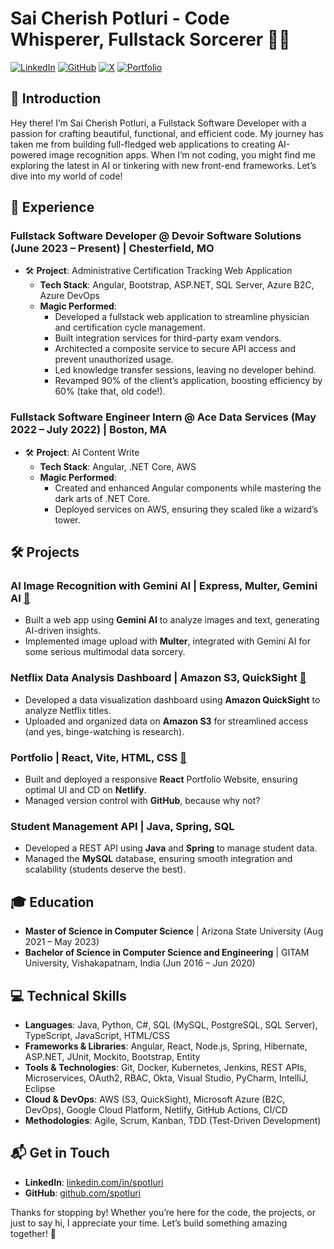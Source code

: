 # Sai Cherish Potluri - Code Whisperer, Fullstack Sorcerer 🧙‍♂️

[![LinkedIn](https://img.shields.io/badge/LinkedIn-Connect-blue)](https://linkedin.com/in/spotluri)
[![GitHub](https://img.shields.io/badge/GitHub-Follow-lightgrey)](https://github.com/spotluri)
[![X](https://img.shields.io/badge/Twitter-Follow-blue)](https://x.com/cherish_potluri)
[![Portfolio](https://img.shields.io/badge/Portfolio-Visit-blueviolet)](https://saicherishpotluri.netlify.app/)

## 👋 Introduction

Hey there! I’m Sai Cherish Potluri, a Fullstack Software Developer with a passion for crafting beautiful, functional, and efficient code. My journey has taken me from building full-fledged web applications to creating AI-powered image recognition apps. When I’m not coding, you might find me exploring the latest in AI or tinkering with new front-end frameworks. Let’s dive into my world of code!

## 💼 Experience

### Fullstack Software Developer @ Devoir Software Solutions (June 2023 – Present) | Chesterfield, MO
- 🛠 **Project**: Administrative Certification Tracking Web Application
  - **Tech Stack**: Angular, Bootstrap, ASP.NET, SQL Server, Azure B2C, Azure DevOps
  - **Magic Performed**:
    - Developed a fullstack web application to streamline physician and certification cycle management.
    - Built integration services for third-party exam vendors.
    - Architected a composite service to secure API access and prevent unauthorized usage.
    - Led knowledge transfer sessions, leaving no developer behind.
    - Revamped 90% of the client’s application, boosting efficiency by 60% (take that, old code!).

### Fullstack Software Engineer Intern @ Ace Data Services (May 2022 – July 2022) | Boston, MA
- 🛠 **Project**: AI Content Write
  - **Tech Stack**: Angular, .NET Core, AWS
  - **Magic Performed**:
    - Created and enhanced Angular components while mastering the dark arts of .NET Core.
    - Deployed services on AWS, ensuring they scaled like a wizard’s tower.

## 🛠️ Projects

### AI Image Recognition with Gemini AI | Express, Multer, Gemini AI [🔗](https://github.com/saicherishpotluri/image-reconition-app) 
- Built a web app using **Gemini AI** to analyze images and text, generating AI-driven insights. 
- Implemented image upload with **Multer**, integrated with Gemini AI for some serious multimodal data sorcery.

### Netflix Data Analysis Dashboard | Amazon S3, QuickSight [🔗](https://github.com/saicherishpotluri/Analyze-Data-with-Amazon-QuickSight)
- Developed a data visualization dashboard using **Amazon QuickSight** to analyze Netflix titles.
- Uploaded and organized data on **Amazon S3** for streamlined access (and yes, binge-watching is research).

### Portfolio | React, Vite, HTML, CSS [🔗](https://github.com/saicherishpotluri/portfolio-v2)
- Built and deployed a responsive **React** Portfolio Website, ensuring optimal UI and CD on **Netlify**.
- Managed version control with **GitHub**, because why not?

### Student Management API | Java, Spring, SQL
- Developed a REST API using **Java** and **Spring** to manage student data.
- Managed the **MySQL** database, ensuring smooth integration and scalability (students deserve the best).

## 🎓 Education

- **Master of Science in Computer Science** | Arizona State University (Aug 2021 – May 2023)
- **Bachelor of Science in Computer Science and Engineering** | GITAM University, Vishakapatnam, India (Jun 2016 – Jun 2020)

## 💻 Technical Skills

- **Languages**: Java, Python, C#, SQL (MySQL, PostgreSQL, SQL Server), TypeScript, JavaScript, HTML/CSS
- **Frameworks & Libraries**: Angular, React, Node.js, Spring, Hibernate, ASP.NET, JUnit, Mockito, Bootstrap, Entity
- **Tools & Technologies**: Git, Docker, Kubernetes, Jenkins, REST APIs, Microservices, OAuth2, RBAC, Okta, Visual Studio, PyCharm, IntelliJ, Eclipse
- **Cloud & DevOps**: AWS (S3, QuickSight), Microsoft Azure (B2C, DevOps), Google Cloud Platform, Netlify, GitHub Actions, CI/CD
- **Methodologies**: Agile, Scrum, Kanban, TDD (Test-Driven Development)

## 📬 Get in Touch

- **LinkedIn**: [linkedin.com/in/spotluri](https://linkedin.com/in/spotluri)
- **GitHub**: [github.com/spotluri](https://github.com/spotluri)

Thanks for stopping by! Whether you’re here for the code, the projects, or just to say hi, I appreciate your time. Let’s build something amazing together! 🚀
